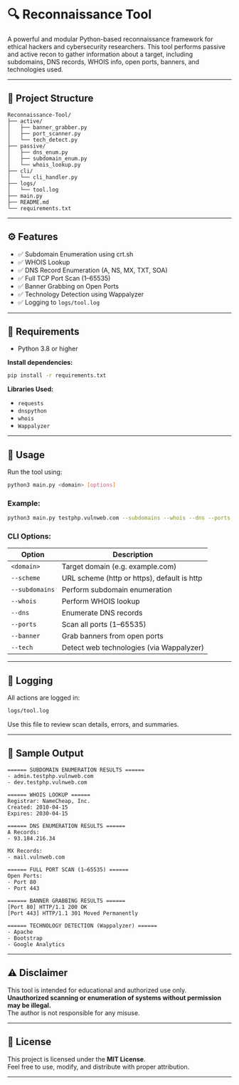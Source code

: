 # 🔍 Reconnaissance Tool

A powerful and modular Python-based reconnaissance framework for ethical hackers and cybersecurity researchers. This tool performs passive and active recon to gather information about a target, including subdomains, DNS records, WHOIS info, open ports, banners, and technologies used.

---

## 📁 Project Structure

```
Reconnaissance-Tool/
├── active/
│   ├── banner_grabber.py
│   ├── port_scanner.py
│   └── tech_detect.py
├── passive/
│   ├── dns_enum.py
│   ├── subdomain_enum.py
│   └── whois_lookup.py
├── cli/
│   └── cli_handler.py
├── logs/
│   └── tool.log
├── main.py
├── README.md
└── requirements.txt
```

---

## ⚙️ Features

- ✅ Subdomain Enumeration using crt.sh  
- ✅ WHOIS Lookup  
- ✅ DNS Record Enumeration (A, NS, MX, TXT, SOA)  
- ✅ Full TCP Port Scan (1–65535)  
- ✅ Banner Grabbing on Open Ports  
- ✅ Technology Detection using Wappalyzer  
- ✅ Logging to `logs/tool.log`

---

## 🐍 Requirements

- Python 3.8 or higher

**Install dependencies:**

```bash
pip install -r requirements.txt
```

**Libraries Used:**

- `requests`  
- `dnspython`  
- `whois`  
- `Wappalyzer`

---

## 🚀 Usage

Run the tool using:

```bash
python3 main.py <domain> [options]
```

### Example:

```bash
python3 main.py testphp.vulnweb.com --subdomains --whois --dns --ports --banner --tech
```

### CLI Options:

| Option         | Description                                  |
|----------------|----------------------------------------------|
| `<domain>`     | Target domain (e.g. example.com)             |
| `--scheme`     | URL scheme (http or https), default is http  |
| `--subdomains` | Perform subdomain enumeration                |
| `--whois`      | Perform WHOIS lookup                         |
| `--dns`        | Enumerate DNS records                        |
| `--ports`      | Scan all ports (1–65535)                     |
| `--banner`     | Grab banners from open ports                 |
| `--tech`       | Detect web technologies (via Wappalyzer)     |

---

## 📄 Logging

All actions are logged in:

```bash
logs/tool.log
```

Use this file to review scan details, errors, and summaries.

---

## 🧪 Sample Output

```
====== SUBDOMAIN ENUMERATION RESULTS ======
- admin.testphp.vulnweb.com
- dev.testphp.vulnweb.com

====== WHOIS LOOKUP ======
Registrar: NameCheap, Inc.
Created: 2010-04-15
Expires: 2030-04-15

====== DNS ENUMERATION RESULTS ======
A Records:
- 93.184.216.34

MX Records:
- mail.vulnweb.com

====== FULL PORT SCAN (1–65535) ======
Open Ports:
- Port 80
- Port 443

====== BANNER GRABBING RESULTS ======
[Port 80] HTTP/1.1 200 OK
[Port 443] HTTP/1.1 301 Moved Permanently

====== TECHNOLOGY DETECTION (Wappalyzer) ======
- Apache
- Bootstrap
- Google Analytics
```

---

## ⚠️ Disclaimer

This tool is intended for educational and authorized use only.  
**Unauthorized scanning or enumeration of systems without permission may be illegal.**  
The author is not responsible for any misuse.

---

## 📜 License

This project is licensed under the **MIT License**.  
Feel free to use, modify, and distribute with proper attribution.

---
